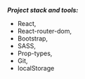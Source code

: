***Project stack and tools:***

 - React, 
 - React-router-dom, 
 - Bootstrap, 
 - SASS, 
 - Prop-types, 
 - Git, 
 - localStorage
